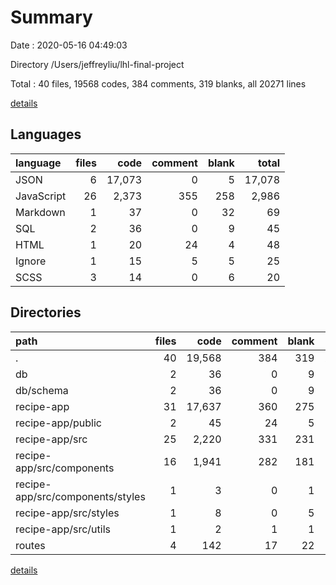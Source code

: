 # Summary

Date : 2020-05-16 04:49:03

Directory /Users/jeffreyliu/lhl-final-project

Total : 40 files,  19568 codes, 384 comments, 319 blanks, all 20271 lines

[details](details.md)

## Languages
| language | files | code | comment | blank | total |
| :--- | ---: | ---: | ---: | ---: | ---: |
| JSON | 6 | 17,073 | 0 | 5 | 17,078 |
| JavaScript | 26 | 2,373 | 355 | 258 | 2,986 |
| Markdown | 1 | 37 | 0 | 32 | 69 |
| SQL | 2 | 36 | 0 | 9 | 45 |
| HTML | 1 | 20 | 24 | 4 | 48 |
| Ignore | 1 | 15 | 5 | 5 | 25 |
| SCSS | 3 | 14 | 0 | 6 | 20 |

## Directories
| path | files | code | comment | blank | total |
| :--- | ---: | ---: | ---: | ---: | ---: |
| . | 40 | 19,568 | 384 | 319 | 20,271 |
| db | 2 | 36 | 0 | 9 | 45 |
| db/schema | 2 | 36 | 0 | 9 | 45 |
| recipe-app | 31 | 17,637 | 360 | 275 | 18,272 |
| recipe-app/public | 2 | 45 | 24 | 5 | 74 |
| recipe-app/src | 25 | 2,220 | 331 | 231 | 2,782 |
| recipe-app/src/components | 16 | 1,941 | 282 | 181 | 2,404 |
| recipe-app/src/components/styles | 1 | 3 | 0 | 1 | 4 |
| recipe-app/src/styles | 1 | 8 | 0 | 5 | 13 |
| recipe-app/src/utils | 1 | 2 | 1 | 1 | 4 |
| routes | 4 | 142 | 17 | 22 | 181 |

[details](details.md)